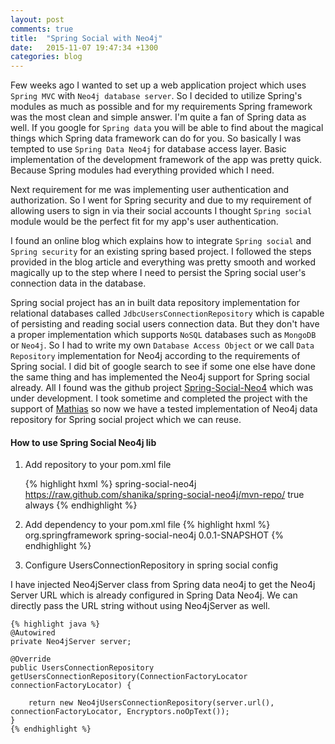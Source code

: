 ```yaml
---
layout: post
comments: true
title:  "Spring Social with Neo4j"
date:   2015-11-07 19:47:34 +1300
categories: blog
---
```


Few weeks ago I wanted to set up a web application project which uses `Spring MVC` with `Neo4j database server`. So I decided to utilize Spring's modules as much as possible and for my requirements Spring framework was the most clean and simple answer. I'm quite a fan of Spring data as well. If you google for `Spring data` you will be able to find about the magical things which Spring data framework can do for you. So basically I was tempted to use `Spring Data Neo4j` for database access layer. Basic implementation of the development framework of the app was pretty quick. Because Spring modules had everything provided which I need.

Next requirement for me was implementing user authentication and authorization. So I went for Spring security and due to my requirement of allowing users to sign in via their social accounts I thought `Spring social` module would be the perfect fit for my app's user authentication.   

I found an online blog which explains how to integrate `Spring social` and `Spring security` for an existing spring based project. I followed the steps provided in the blog article and everything was pretty smooth and worked magically up to the step where I need to persist the Spring social user's connection data in the database.

Spring social project has an in built data repository implementation for relational databases called `JdbcUsersConnectionRepository` which is capable of persisting and reading social users connection data. But they don't have a proper implementation which supports `NoSQL` databases such as `MongoDB` or `Neo4j`. So I had to write my own `Database Access Object` or we call `Data Repository` implementation for Neo4j according to the requirements of Spring social. I did bit of google search to see if some one else have done the same thing and has implemented the Neo4j support for Spring social already. All I found was the github project [Spring-Social-Neo4](https://github.com/maciossek/spring-social-neo4j) which was under development. I took sometime and completed the project with the support of [Mathias](https://github.com/maciossek) so now we have a tested implementation of Neo4j data repository for Spring social project which we can reuse.

#### How to use Spring Social Neo4j lib

1) Add repository to your pom.xml file
    
    {% highlight hxml %}
    <repositories>
        <repository>
            <id>spring-social-neo4j</id>
            <url>https://raw.github.com/shanika/spring-social-neo4j/mvn-repo/</url>
            <snapshots>
                <enabled>true</enabled>
                <updatePolicy>always</updatePolicy>
            </snapshots>
        </repository>
    </repositories>
    {% endhighlight %}

2) Add dependency to your pom.xml file 
    {% highlight hxml %}
    <dependency>
        <groupId>org.springframework</groupId>
        <artifactId>spring-social-neo4j</artifactId>
        <version>0.0.1-SNAPSHOT</version>
    </dependency>
    {% endhighlight %}

3) Configure UsersConnectionRepository in spring social config

  I have injected Neo4jServer class from Spring data neo4j to get the Neo4j Server URL which is already configured in Spring Data Neo4j. We can directly pass the URL string without using Neo4jServer as well. 


    {% highlight java %}
    @Autowired
    private Neo4jServer server;
    
    @Override
    public UsersConnectionRepository getUsersConnectionRepository(ConnectionFactoryLocator connectionFactoryLocator) {

        return new Neo4jUsersConnectionRepository(server.url(), connectionFactoryLocator, Encryptors.noOpText());
    } 
    {% endhighlight %} 
   